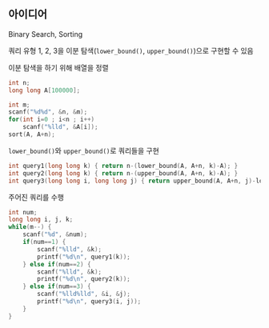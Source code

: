 ## 아이디어
Binary Search, Sorting

쿼리 유형 1, 2, 3을 이분 탐색(`lower_bound()`, `upper_bound()`)으로 구현할 수 있음

이분 탐색을 하기 위해 배열을 정렬
```cpp
int n;
long long A[100000];

int m;
scanf("%d%d", &n, &m);
for(int i=0 ; i<n ; i++)
	scanf("%lld", &A[i]);
sort(A, A+n);
```
`lower_bound()`와 `upper_bound()`로 쿼리들을 구현
```cpp
int query1(long long k) { return n-(lower_bound(A, A+n, k)-A); }
int query2(long long k) { return n-(upper_bound(A, A+n, k)-A); }
int query3(long long i, long long j) { return upper_bound(A, A+n, j)-lower_bound(A, A+n, i); }
```
주어진 쿼리를 수행
```cpp
int num;
long long i, j, k;
while(m--) {
	scanf("%d", &num);
	if(num==1) {
		scanf("%lld", &k);
		printf("%d\n", query1(k));
	} else if(num==2) {
		scanf("%lld", &k);
		printf("%d\n", query2(k));
	} else if(num==3) {
		scanf("%lld%lld", &i, &j);
		printf("%d\n", query3(i, j));
	}
}
```